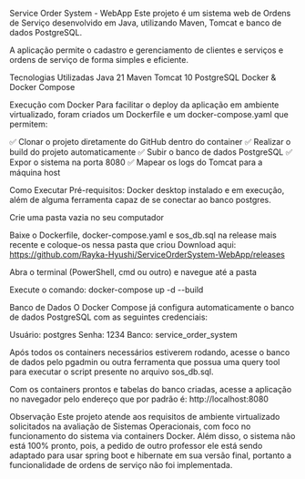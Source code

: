 Service Order System - WebApp
Este projeto é um sistema web de Ordens de Serviço desenvolvido em Java, utilizando Maven, Tomcat e banco de dados PostgreSQL.

A aplicação permite o cadastro e gerenciamento de clientes e serviços e ordens de serviço de forma simples e eficiente.

Tecnologias Utilizadas
Java 21
Maven
Tomcat 10
PostgreSQL
Docker & Docker Compose

Execução com Docker
Para facilitar o deploy da aplicação em ambiente virtualizado, foram criados um Dockerfile e um docker-compose.yaml que permitem:

✅ Clonar o projeto diretamente do GitHub dentro do container 
✅ Realizar o build do projeto automaticamente 
✅ Subir o banco de dados PostgreSQL 
✅ Expor o sistema na porta 8080 
✅ Mapear os logs do Tomcat para a máquina host 

Como Executar
Pré-requisitos: Docker desktop instalado e em execução, além de alguma ferramenta capaz de se conectar ao banco postgres.

Crie uma pasta vazia no seu computador

Baixe o Dockerfile, docker-compose.yaml e sos_db.sql na release mais recente e coloque-os nessa pasta que criou
Download aqui: https://github.com/Rayka-Hyushi/ServiceOrderSystem-WebApp/releases

Abra o terminal (PowerShell, cmd ou outro) e navegue até a pasta

Execute o comando: docker-compose up -d --build

Banco de Dados
O Docker Compose já configura automaticamente o banco de dados PostgreSQL com as seguintes credenciais:

Usuário: postgres
Senha: 1234
Banco: service_order_system

Após todos os containers necessários estiverem rodando, acesse o banco de dados pelo pgadmin ou outra ferramenta que possua uma query tool para executar o script presente no arquivo sos_db.sql.

Com os containers prontos e tabelas do banco criadas, acesse a aplicação no navegador pelo endereço que por padrão é: http://localhost:8080

Observação
Este projeto atende aos requisitos de ambiente virtualizado solicitados na avaliação de Sistemas Operacionais, com foco no funcionamento do sistema via containers Docker. Além disso, o sistema não está 100% pronto,
pois, a pedido de outro professor ele está sendo adaptado para usar spring boot e hibernate em sua versão final, portanto a funcionalidade de ordens de serviço não foi implementada.
